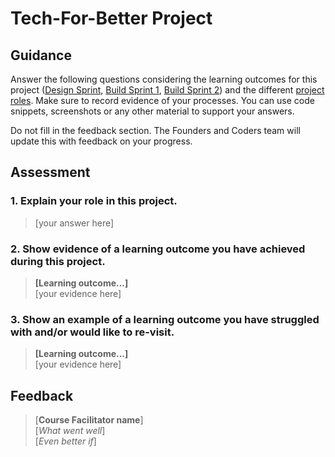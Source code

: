 # Tech-For-Better Project
## Guidance
Answer the following questions considering the learning outcomes for this project ([Design Sprint](https://learn.foundersandcoders.com/course/syllabus/developer/projects/tfb-design/learning-outcomes/), [Build Sprint 1](https://learn.foundersandcoders.com/course/syllabus/developer/projects/tfb-build-1/learning-outcomes/), [Build Sprint 2](https://learn.foundersandcoders.com/course/syllabus/developer/projects/tfb-build-2/learning-outcomes/)) and the different [project roles](https://learn.foundersandcoders.com/course/handbook/project-team/). Make sure to record evidence of your processes. You can use code snippets, screenshots or any other material to support your answers.

Do not fill in the feedback section. The Founders and Coders team will update this with feedback on your progress.

## Assessment
### 1. Explain your role in this project. 
> [your answer here]

### 2. Show evidence of a learning outcome you have achieved during this project.
> **[Learning outcome...]**  
> [your evidence here]

### 3. Show an example of a learning outcome you have struggled with and/or would like to re-visit.
> **[Learning outcome...]**  
> [your evidence here]

## Feedback
> [**Course Facilitator name**]  
> [*What went well*]  
> [*Even better if*]
